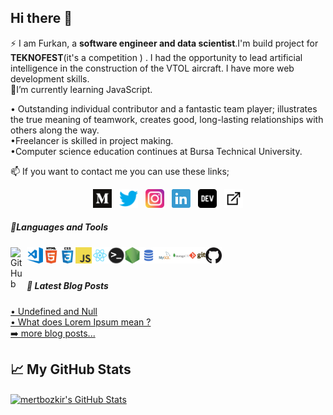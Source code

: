## Hi there 👋
⚡ I am Furkan, a **software engineer and data scientist**.I'm build project for **TEKNOFEST**(it's a competition ) . I had the opportunity to lead artificial intelligence in the construction of the VTOL aircraft. I have more web development skills.  
🌱I’m currently learning JavaScript.

• Outstanding individual contributor and a fantastic team player; illustrates the true meaning of teamwork, creates good, long-lasting relationships with others along the way.  
•Freelancer is skilled in project making.  
•Computer science education continues at Bursa Technical University.   
  
    
📫 If you want to contact me you can use these links;    
<p align='center'>
<a href="https://medium.com/@furkanportakal"><img height="30" src="https://github.com/furkanportakal/furkanportakal/blob/master/icons/medium.svg"></a>&nbsp;&nbsp;
<a href="https://twitter.com/portiiiix"><img height="30" src="https://github.com/furkanportakal/furkanportakal/blob/master/icons/tw.svg"></a>&nbsp;&nbsp;
<a href="https://instagram.com/porrtiiii"><img height="30" src="https://github.com/furkanportakal/furkanportakal/blob/master/icons/insta.svg"></a>&nbsp;&nbsp;
<a href="https://www.linkedin.com/in/furkan-portakal"><img height="30" src="https://github.com/furkanportakal/furkanportakal/blob/master/icons/in.svg"></a>&nbsp;&nbsp;
<a href="https://dev.to/furkanportakal"><img height="30" src="https://github.com/furkanportakal/furkanportakal/blob/master/icons/dev.svg"></a>&nbsp;&nbsp;
<a href="https://www.porticode.com"><img height="30" src="https://github.com/furkanportakal/furkanportakal/blob/master/icons/web.svg"></a>
  
</p>
<h5>📌Languages and Tools</h5>
<img align="left" alt="GitHub" width="26px" src="https://camo.githubusercontent.com/1734137a535b70cd7e4c939eb87d1b5fbbf1e55b/68747470733a2f2f75706c6f61642e77696b696d656469612e6f72672f77696b6970656469612f636f6d6d6f6e732f392f39662f56696d6c6f676f2e737667" />
<img align="left" alt="Visual Studio Code" width="26px" src="https://raw.githubusercontent.com/github/explore/80688e429a7d4ef2fca1e82350fe8e3517d3494d/topics/visual-studio-code/visual-studio-code.png" />
<img align="left" alt="HTML5" width="26px" src="https://raw.githubusercontent.com/github/explore/80688e429a7d4ef2fca1e82350fe8e3517d3494d/topics/html/html.png" />
<img align="left" alt="CSS3" width="26px" src="https://raw.githubusercontent.com/github/explore/80688e429a7d4ef2fca1e82350fe8e3517d3494d/topics/css/css.png" />
<img align="left" alt="JavaScript" width="26px" src="https://raw.githubusercontent.com/github/explore/80688e429a7d4ef2fca1e82350fe8e3517d3494d/topics/javascript/javascript.png" />
<img align="left" alt="React" width="26px" src="https://raw.githubusercontent.com/github/explore/80688e429a7d4ef2fca1e82350fe8e3517d3494d/topics/react/react.png" />
<img align="left" alt="Terminal" width="26px" src="https://raw.githubusercontent.com/github/explore/80688e429a7d4ef2fca1e82350fe8e3517d3494d/topics/terminal/terminal.png" />
<img align="left" alt="Node.js" width="26px" src="https://raw.githubusercontent.com/github/explore/80688e429a7d4ef2fca1e82350fe8e3517d3494d/topics/nodejs/nodejs.png" />
<img align="left" alt="SQL" width="26px" src="https://raw.githubusercontent.com/github/explore/80688e429a7d4ef2fca1e82350fe8e3517d3494d/topics/sql/sql.png" />
<img align="left" alt="MySQL" width="26px" src="https://raw.githubusercontent.com/github/explore/80688e429a7d4ef2fca1e82350fe8e3517d3494d/topics/mysql/mysql.png" />
<img align="left" alt="MongoDB" width="26px" src="https://raw.githubusercontent.com/github/explore/80688e429a7d4ef2fca1e82350fe8e3517d3494d/topics/mongodb/mongodb.png" />
<img align="left" alt="Git" width="26px" src="https://raw.githubusercontent.com/github/explore/80688e429a7d4ef2fca1e82350fe8e3517d3494d/topics/git/git.png" />
<img align="left" alt="GitHub" width="26px" src="https://raw.githubusercontent.com/github/explore/78df643247d429f6cc873026c0622819ad797942/topics/github/github.png" /> <br><br>
<h5>📕 Latest Blog Posts</h5>
<a href="https://medium.com/@furkanportakal/nedir-bunlar%C4%B1n-farklar%C4%B1-ead24905f9c">• Undefined and Null</a> <br> 
<a href="https://medium.com/t%C3%BCrkiye/nedir-bu-lorem-ipsum-740862672210">• What does Lorem Ipsum mean ?</a>  <br>
<a href="https://medium.com/@furkanportakal">➡️ more blog posts...</a>

## &#x1f4c8; My GitHub Stats


<a href="https://github.com/FurkanPortakal">
  <img align="center" src="https://github-readme-stats.vercel.app/api?username=FurkanPortakal&show_icons=true&line_height=27&count_private=true&title_color=ffffff&text_color=c9cacc&icon_color=2bbc8a&bg_color=1d1f21" alt="mertbozkir's GitHub Stats" />
</a>


<!--
**FurkanPortakal/furkanportakal** is a ✨ _special_ ✨ repository because its `README.md` (this file) appears on your GitHub profile.

Here are some ideas to get you started:

- 🔭 I’m currently working on ...
- 🌱 I’m currently learning ...
- 👯 I’m looking to collaborate on ...
- 🤔 I’m looking for help with ...
- 💬 Ask me about ...
- 📫 How to reach me: ...
- 😄 Pronouns: ...
- ⚡ Fun fact: ...
-->
